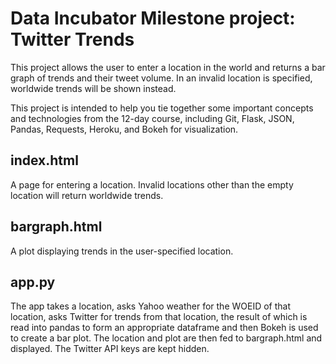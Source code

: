 # Data Incubator Milestone project: Twitter Trends

This project allows the user to enter a location in the world and returns a
bar graph of trends and their tweet volume. In an invalid location is specified,
worldwide trends will be shown instead.

This project is intended to help you tie together some important concepts and
technologies from the 12-day course, including Git, Flask, JSON, Pandas,
Requests, Heroku, and Bokeh for visualization.

## index.html

A page for entering a location. Invalid locations other than the empty location
will return worldwide trends.

## bargraph.html

A plot displaying trends in the user-specified location.

## app.py

The app takes a location, asks Yahoo weather for the WOEID of that location,
asks Twitter for trends from that location, the result of which is read into
pandas to form an appropriate dataframe and then Bokeh is used to create a bar
plot. The location and plot are then fed to bargraph.html and displayed.
The Twitter API keys are kept hidden.
